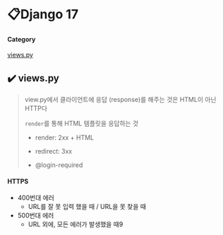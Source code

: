 # 📋Django 17

#### Category

[views.py](#%EF%B8%8F-views.py)



## ✔️ views.py

> view.py에서 클라이언트에 응답 (response)를 해주는 것은 HTML이 아닌 HTTP다
>
> `render`를 통해 HTML 템플릿을 응답하는 것
>
> - render: 2xx + HTML
>
> - redirect: 3xx 
>
> - @login-required

#### HTTPS

- 400번대 에러
  - URL를 잘 못 입력 했을 때 / URL을 못 찾을 때
- 500번대 에러
  - URL 외에, 모든 에러가 발생했을 때9
